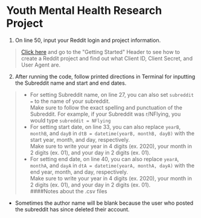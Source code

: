 # Youth Mental Health Research Project
1. On line 50, input your Reddit login and project information.
>[Click here](https://towardsdatascience.com/scraping-reddit-data-1c0af3040768) and go to the "Getting Started" Header to see how to create a Reddit project and find out what Client ID, Client Secret, and User Agent are. <br />
2. After running the code, follow printed directions in Terminal for inputting the Subreddit name and start and end dates. 
>* For setting Subreddit name, on line 27, you can also set `subreddit =` to the name of your subreddit.  <br />
Make sure to follow the exact spelling and punctuation of the Subreddit. For example, if your Subreddit was r/NFlying, you would type `subreddit = NFlying`
>* For setting start date, on line 33, you can also replace `yearB`, `monthB`, and `dayB` in `dtB = datetime(yearB, monthB, dayB)` with the start year, month, and day, respectively.  <br />
Make sure to write your year in 4 digits (ex. 2020), your month in 2 digits (ex. 01), and your day in 2 digits (ex. 01).
>* For setting end date, on line 40, you can also replace `yearA`, `monthA`, and `dayA` in `dtA = datetime(yearA, monthA, dayA)` with the end year, month, and day, respectively. <br />
Make sure to write your year in 4 digits (ex. 2020), your month in 2 digits (ex. 01), and your day in 2 digits (ex. 01). <br />
####Notes about the .csv files
* Sometimes the author name will be blank because the user who posted the subreddit has since deleted their account.
